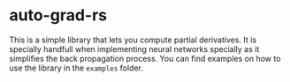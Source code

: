 # auto-grad-rs

This is a simple library that lets you compute partial derivatives. It is specially handfull when implementing neural networks specially as it simplifies the back propagation process. 
You can find examples on how to use the library in the `examples` folder. 
